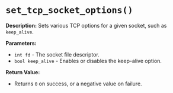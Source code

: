# `set_tcp_socket_options()`

**Description:**
Sets various TCP options for a given socket, such as `keep_alive`.

**Parameters:**
- `int fd` - The socket file descriptor.
- `bool keep_alive` - Enables or disables the keep-alive option.

**Return Value:**
- Returns `0` on success, or a negative value on failure.
